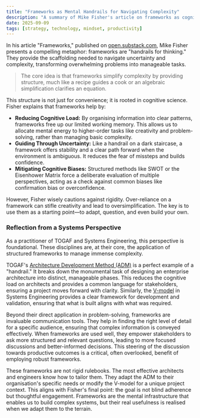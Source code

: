 ```yaml
---
title: "Frameworks as Mental Handrails for Navigating Complexity"
description: "A summary of Mike Fisher's article on frameworks as cognitive tools, with reflections on their application in TOGAF and Systems Engineering."
date: 2025-09-09
tags: [strategy, technology, mindset, productivity]
---
```


In his article "Frameworks," published on [open.substack.com](https://open.substack.com/pub/mikefisher/p/frameworks-23e), Mike Fisher presents a compelling metaphor: frameworks are "handrails for thinking." They provide the scaffolding needed to navigate uncertainty and complexity, transforming overwhelming problems into manageable tasks.

> The core idea is that frameworks simplify complexity by providing structure, much like a recipe guides a cook or an algebraic simplification clarifies an equation.

This structure is not just for convenience; it is rooted in cognitive science. Fisher explains that frameworks help by:

*   **Reducing Cognitive Load:** By organising information into clear patterns, frameworks free up our limited working memory. This allows us to allocate mental energy to higher-order tasks like creativity and problem-solving, rather than managing basic complexity.
*   **Guiding Through Uncertainty:** Like a handrail on a dark staircase, a framework offers stability and a clear path forward when the environment is ambiguous. It reduces the fear of missteps and builds confidence.
*   **Mitigating Cognitive Biases:** Structured methods like SWOT or the Eisenhower Matrix force a deliberate evaluation of multiple perspectives, acting as a check against common biases like confirmation bias or overconfidence.

However, Fisher wisely cautions against rigidity. Over-reliance on a framework can stifle creativity and lead to oversimplification. The key is to use them as a starting point—to adapt, question, and even build your own.

### Reflection from a Systems Perspective

As a practitioner of TOGAF and Systems Engineering, this perspective is foundational. These disciplines are, at their core, the application of structured frameworks to manage immense complexity.

TOGAF's [Architecture Development Method (ADM)](https://togaf.visual-paradigm.com/2023/10/10/what-is-architecture-artifacts-in-togaf-adm/) is a perfect example of a "handrail." It breaks down the monumental task of designing an enterprise architecture into distinct, manageable phases. This reduces the cognitive load on architects and provides a common language for stakeholders, ensuring a project moves forward with clarity. Similarly, the [V-model](https://reqi.io/articles/the-power-of-the-system-engineering-v-model) in Systems Engineering provides a clear framework for development and validation, ensuring that what is built aligns with what was required.

Beyond their direct application in problem-solving, frameworks are invaluable communication tools. They help in finding the right level of detail for a specific audience, ensuring that complex information is conveyed effectively. When frameworks are used well, they empower stakeholders to ask more structured and relevant questions, leading to more focused discussions and better-informed decisions. This steering of the discussion towards productive outcomes is a critical, often overlooked, benefit of employing robust frameworks.

These frameworks are not rigid rulebooks. The most effective architects and engineers know how to tailor them. They adapt the ADM to their organisation's specific needs or modify the V-model for a unique project context. This aligns with Fisher's final point: the goal is not blind adherence but thoughtful engagement. Frameworks are the mental infrastructure that enables us to build complex systems, but their real usefulness is realised when we adapt them to the terrain.
